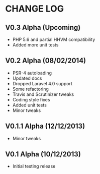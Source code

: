 CHANGE LOG
==========


## V0.3 Alpha (Upcoming)

* PHP 5.6 and partial HHVM compatibility
* Added more unit tests


## V0.2 Alpha (08/02/2014)

* PSR-4 autoloading
* Updated docs
* Dropped Laravel 4.0 support
* Some refactoring
* Travis and Scrutinizer tweaks
* Coding style fixes
* Added unit tests
* Minor tweaks


## V0.1.1 Alpha (12/12/2013)

* Minor tweaks


## V0.1 Alpha (10/12/2013)

* Initial testing release
